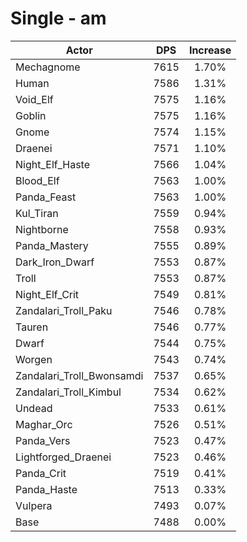 # Single - am
| Actor | DPS | Increase |
|---|:---:|:---:|
|Mechagnome|7615|1.70%|
|Human|7586|1.31%|
|Void_Elf|7575|1.16%|
|Goblin|7575|1.16%|
|Gnome|7574|1.15%|
|Draenei|7571|1.10%|
|Night_Elf_Haste|7566|1.04%|
|Blood_Elf|7563|1.00%|
|Panda_Feast|7563|1.00%|
|Kul_Tiran|7559|0.94%|
|Nightborne|7558|0.93%|
|Panda_Mastery|7555|0.89%|
|Dark_Iron_Dwarf|7553|0.87%|
|Troll|7553|0.87%|
|Night_Elf_Crit|7549|0.81%|
|Zandalari_Troll_Paku|7546|0.78%|
|Tauren|7546|0.77%|
|Dwarf|7544|0.75%|
|Worgen|7543|0.74%|
|Zandalari_Troll_Bwonsamdi|7537|0.65%|
|Zandalari_Troll_Kimbul|7534|0.62%|
|Undead|7533|0.61%|
|Maghar_Orc|7526|0.51%|
|Panda_Vers|7523|0.47%|
|Lightforged_Draenei|7523|0.46%|
|Panda_Crit|7519|0.41%|
|Panda_Haste|7513|0.33%|
|Vulpera|7493|0.07%|
|Base|7488|0.00%|
